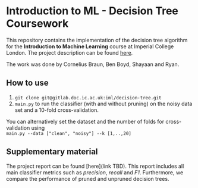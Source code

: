 # Introduction to ML - Decision Tree Coursework

This repository contains the implementation of the decision tree algorithm for the **Introduction to Machine Learning** course at Imperial College London. The project description can be found [here](assignment.pdf).

The work was done by Cornelius Braun, Ben Boyd, Shayaan and Ryan.

## How to use
1. `git clone git@gitlab.doc.ic.ac.uk:iml/decision-tree.git`
2. `main.py` to run the classifier (with and without pruning) on the noisy data set and a 10-fold cross-validation.


You can alternatively set the dataset and the number of folds for cross-validation using\
`main.py --data ["clean", "noisy"] --k [1,..,20]`

## Supplementary material
The project report can be found [here](link TBD). This report includes all main classifier metrics such as *precision*, *recall* and *F1*. Furthermore, we compare the performance of pruned and unpruned decision trees.